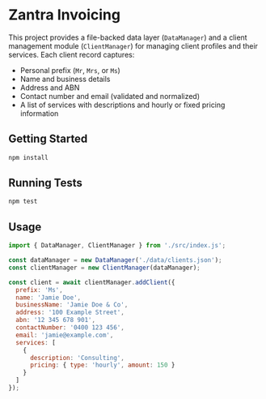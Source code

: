 # Zantra Invoicing

This project provides a file-backed data layer (`DataManager`) and a client management module (`ClientManager`) for managing client profiles and their services. Each client record captures:

- Personal prefix (`Mr`, `Mrs`, or `Ms`)
- Name and business details
- Address and ABN
- Contact number and email (validated and normalized)
- A list of services with descriptions and hourly or fixed pricing information

## Getting Started

```bash
npm install
```

## Running Tests

```bash
npm test
```

## Usage

```js
import { DataManager, ClientManager } from './src/index.js';

const dataManager = new DataManager('./data/clients.json');
const clientManager = new ClientManager(dataManager);

const client = await clientManager.addClient({
  prefix: 'Ms',
  name: 'Jamie Doe',
  businessName: 'Jamie Doe & Co',
  address: '100 Example Street',
  abn: '12 345 678 901',
  contactNumber: '0400 123 456',
  email: 'jamie@example.com',
  services: [
    {
      description: 'Consulting',
      pricing: { type: 'hourly', amount: 150 }
    }
  ]
});
```
